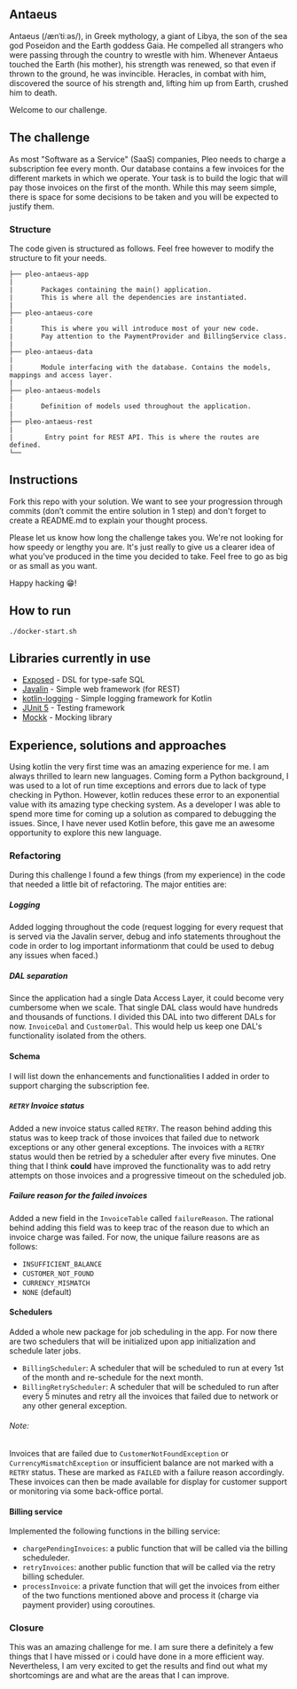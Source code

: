 ## Antaeus

Antaeus (/ænˈtiːəs/), in Greek mythology, a giant of Libya, the son of the sea god Poseidon and the Earth goddess Gaia. He compelled all strangers who were passing through the country to wrestle with him. Whenever Antaeus touched the Earth (his mother), his strength was renewed, so that even if thrown to the ground, he was invincible. Heracles, in combat with him, discovered the source of his strength and, lifting him up from Earth, crushed him to death.

Welcome to our challenge.

## The challenge

As most "Software as a Service" (SaaS) companies, Pleo needs to charge a subscription fee every month. Our database contains a few invoices for the different markets in which we operate. Your task is to build the logic that will pay those invoices on the first of the month. While this may seem simple, there is space for some decisions to be taken and you will be expected to justify them.

### Structure
The code given is structured as follows. Feel free however to modify the structure to fit your needs.
```
├── pleo-antaeus-app
|
|       Packages containing the main() application. 
|       This is where all the dependencies are instantiated.
|
├── pleo-antaeus-core
|
|       This is where you will introduce most of your new code.
|       Pay attention to the PaymentProvider and BillingService class.
|
├── pleo-antaeus-data
|
|       Module interfacing with the database. Contains the models, mappings and access layer.
|
├── pleo-antaeus-models
|
|       Definition of models used throughout the application.
|
├── pleo-antaeus-rest
|
|        Entry point for REST API. This is where the routes are defined.
└──
```

## Instructions
Fork this repo with your solution. We want to see your progression through commits (don’t commit the entire solution in 1 step) and don't forget to create a README.md to explain your thought process.

Please let us know how long the challenge takes you. We're not looking for how speedy or lengthy you are. It's just really to give us a clearer idea of what you've produced in the time you decided to take. Feel free to go as big or as small as you want.

Happy hacking 😁!

## How to run
```
./docker-start.sh
```

## Libraries currently in use
* [Exposed](https://github.com/JetBrains/Exposed) - DSL for type-safe SQL
* [Javalin](https://javalin.io/) - Simple web framework (for REST)
* [kotlin-logging](https://github.com/MicroUtils/kotlin-logging) - Simple logging framework for Kotlin
* [JUnit 5](https://junit.org/junit5/) - Testing framework
* [Mockk](https://mockk.io/) - Mocking library


## Experience, solutions and approaches
Using kotlin the very first time was an amazing experience for me. I am always thrilled to learn new languages. Coming form a Python background, I was used to a lot of run time exceptions and errors due to lack of type checking in Python. However, kotlin reduces these error to an exponential value with its amazing type checking system. As a developer I was able to spend more time for coming up a solution as compared to debugging the issues. Since, I have never used Kotlin before, this gave me an awesome opportunity to explore this new language.

### Refactoring
During this challenge I found a few things (from my experience) in the code that needed a little bit of refactoring. The major entities are:
##### Logging
Added logging throughout the code (request logging for every request that is served via the Javalin server, debug and info statements throughout the code in order to log important informationm that could be used to debug any issues when faced.)
##### DAL separation
Since the application had a single Data Access Layer, it could become very cumbersome when we scale. That single DAL class would have hundreds and thousands of functions. I divided this DAL into two different DALs for now. `InvoiceDal` and `CustomerDal`. This would help us keep one DAL's functionality isolated from the others.


#### Schema
I will list down the enhancements and functionalities I added in order to support charging the subscription fee.
##### `RETRY` Invoice status
Added a new invoice status called `RETRY`. The reason behind adding this status was to keep track of those invoices that failed due to network exceptions or any other general exceptions. The invoices with a `RETRY` status would then be retried by a scheduler after every five minutes. One thing that I think **could** have improved the functionality was to add retry attempts on those invoices and a progressive timeout on the scheduled job.
##### Failure reason for the failed invoices
Added a new field in the `InvoiceTable` called `failureReason`. The rational behind adding this field was to keep trac of the reason due to which an invoice charge was failed. For now, the unique failure reasons are as follows:
* `INSUFFICIENT_BALANCE`
* `CUSTOMER_NOT_FOUND`
* `CURRENCY_MISMATCH`
* `NONE` (default)

#### Schedulers
Added a whole new package for job scheduling in the app. For now there are two schedulers that will be initialized upon app initialization and schedule later jobs.
* `BillingScheduler`: A scheduler that will be scheduled to run at every 1st of the month and re-schedule for the next month.
* `BillingRetryScheduler`: A scheduler that will be scheduled to run after every 5 minutes and retry all the invoices that failed due to network or any other general exception.
###### Note:
Invoices that are failed due to `CustomerNotFoundException` or `CurrencyMismatchException` or insufficient balance are not marked with a `RETRY` status. These are marked as `FAILED` with a failure reason accordingly. These invoices can then be made available for display for customer support or monitoring via some back-office portal.
#### Billing service
Implemented the following functions in the billing service:
* `chargePendingInvoices`: a public function that will be called via the billing scheduleder.
* `retryInvoices`: another public function that will be called via the retry billing scheduler.
* `processInvoice`: a private function that will get the invoices from either of the two functions mentioned above and process it (charge via payment provider) using coroutines.

### Closure
This was an amazing challenge for me. I am sure there a definitely a few things that I have missed or i could have done in a more efficient way. Nevertheless, I am very excited to get the results and find out what my shortcomings are and what are the areas that I can improve.
